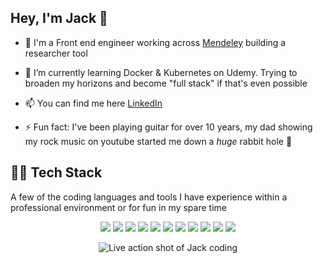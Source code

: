## Hey, I'm Jack 👋

- 🔭 I'm a Front end engineer working across [Mendeley](https://www.mendeley.com/search) building a researcher tool

- 🌱 I’m currently learning Docker & Kubernetes on Udemy. Trying to broaden my horizons and become "full stack" if that's even possible

- 📫 You can find me here [LinkedIn](https://www.linkedin.com/in/jack-hutchinson-dev/)

- ⚡ Fun fact: I've been playing guitar for over 10 years, my dad showing my rock music on youtube started me down a _huge_ rabbit hole 🤘

## 👨‍💻 Tech Stack

A few of the coding languages and tools I have experience within a professional environment or for fun in my spare time

<div  align="center">

![](https://img.shields.io/badge/Code-TypeScript-informational?style=flat&logo=typescript&logoColor=white&color=blue) ![](https://img.shields.io/badge/Code-React-informational?style=flat&logo=react&logoColor=white&color=blue) ![](https://img.shields.io/badge/Code-GraphQL-informational?style=flat&logo=graphql&logoColor=white&color=blue) ![](https://img.shields.io/badge/Code-Node-informational?style=flat&logo=node.js&logoColor=white&color=blue) ![](https://img.shields.io/badge/Code-CSS-informational?style=flat&logo=css3&logoColor=white&color=blue) ![](https://img.shields.io/badge/Code-HTML-informational?style=flat&logo=html5&logoColor=white&color=blue)
![](https://img.shields.io/badge/Code-Webpack-informational?style=flat&logo=Webpack&logoColor=white&color=blue) ![](https://img.shields.io/badge/Tools-Kubernetes-informational?style=flat&logo=kubernetes&logoColor=white&color=blue) ![](https://img.shields.io/badge/Tools-Docker-informational?style=flat&logo=docker&logoColor=white&color=blue) ![](https://img.shields.io/badge/Tools-AWS-informational?style=flat&logo=amazon&logoColor=white&color=blue) ![](https://img.shields.io/badge/Code-Python-informational?style=flat&logo=python&logoColor=white&color=blue)

<div  align="center"><img  src="https://media.giphy.com/media/dbtDDSvWErdf2/giphy.gif"  alt="Live action shot of Jack coding"/></div>

</div>
